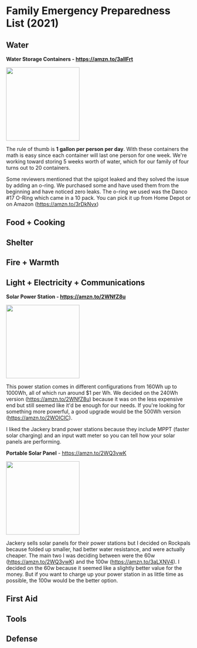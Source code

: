 # Family Emergency Preparedness List (2021)

## Water

**Water Storage Containers - https://amzn.to/3aIIFrt**

<p><img src="https://images-na.ssl-images-amazon.com/images/I/41x%2BN7Wsb-L._AC_.jpg" height="200"></p>

The rule of thumb is <strong>1 gallon per person per day</strong>. With these containers the math is easy since each container will last one person for one week. We're working toward storing 5 weeks worth of water, which for our family of four turns out to 20 containers.

Some reviewers mentioned that the spigot leaked and they solved the issue by adding an o-ring. We purchased some and have used them from the beginning and have noticed zero leaks. The o-ring we used was the Danco #17 O-Ring which came in a 10 pack. You can pick it up from Home Depot or on Amazon (https://amzn.to/3rDkNvx)

## Food + Cooking

## Shelter

## Fire + Warmth

## Light + Electricity + Communications

**Solar Power Station - https://amzn.to/2WNfZ8u**

<img src="https://images-na.ssl-images-amazon.com/images/I/71FtElwWrBL._AC_SL1500_.jpg" height="200">

This power station comes in different configurations from 160Wh up to 1000Wh, all of which run around $1 per Wh. We decided on the 240Wh version (https://amzn.to/2WNfZ8u) because it was on the less expensive end but still seemed like it'd be enough for our needs. If you're looking for something more powerful, a good upgrade would be the 500Wh version (https://amzn.to/2WOIClC).

I liked the Jackery brand power stations because they include MPPT (faster solar charging) and an input watt meter so you can tell how your solar panels are performing.

**Portable Solar Panel** - https://amzn.to/2WQ3vwK

<img src="https://images-na.ssl-images-amazon.com/images/I/717etU5Be5L._AC_SL1001_.jpg" height="200">

Jackery sells solar panels for their power stations but I decided on Rockpals because folded up smaller, had better water resistance, and were actually cheaper. The main two I was deciding between were the 60w (https://amzn.to/2WQ3vwK) and the 100w (https://amzn.to/3aLXNV4). I decided on the 60w because it seemed like a slightly better value for the money. But if you want to charge up your power station in as little time as possible, the 100w would be the better option.

## First Aid

## Tools

## Defense
